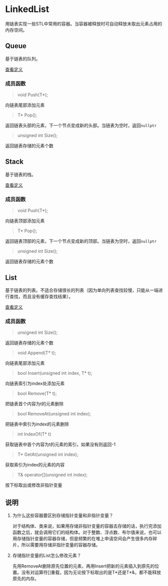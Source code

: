 # LinkedList
用链表实现一些STL中常用的容器。当容器被释放时可自动释放未取出元素占用的内存空间。

## Queue

基于链表的队列。

[查看定义](https://github.com/zou-z/LinkedList/blob/main/LinkedList/Queue.h)

### 成员函数

> void Push(T*);

向链表尾部添加元素

> T* Pop();

返回链表头部的元素，下一个节点变成新的头部。当链表为空时，返回`nullptr`

>  unsigned int Size();

返回链表存储的元素个数

## Stack

基于链表的栈。

[查看定义](https://github.com/zou-z/LinkedList/blob/main/LinkedList/Stack.h)

### 成员函数

> void Push(T*);

向链表顶部添加元素

> T* Pop();

返回链表顶部的元素，下一个节点变成新的顶部。当链表为空时，返回`nullptr`

>  unsigned int Size();

返回链表存储的元素个数

## List

基于链表的列表。不适合存储很长的列表（因为单向列表查找较慢，只能从一端进行查找，而且没有缓存查找结果）。

[查看定义](https://github.com/zou-z/LinkedList/blob/main/LinkedList/List.h)

### 成员函数

> unsigned int Size();

返回链表存储的元素个数

>void Append(T* t);

向链表尾部添加元素

> bool Insert(unsigned int index, T* t);

向链表索引为index处添加元素

> bool Remove(T* t);

把链表首个内容为t的元素删除

> bool RemoveAt(unsigned int index);

把链表中索引为index的元素删除

> int IndexOf(T* t)

获取链表中首个内容为t的元素的索引，如果没有则返回-1

> T* GetAt(unsigned int index);

获取索引为index的元素的内容

> T& operator[](unsigned int index);

按下标取出或修改非指针变量

## 说明

1. 为什么这些容器要区别存储指针变量和非指针变量？

   对于结构体、类来说，如果用存储非指针变量的容器去存储的话，执行完添加函数之后，就会调用它们的结构体。对于整数、浮点数、布尔值来说，也可以用存储指针变量的容器存储，但是频繁的在堆上申请空间会产生很多内存碎片，所以需要用存储非指针变量的容器存储。

2. 存储指针变量的List怎么修改元素？

   先用RemoveAt删除原先位置的元素，再用Insert把新的元素插入到原先的位置。没有对运算符[]重载，因为无论按下标取出的是T\*还是T\*&，都不能释放原先的内存。

